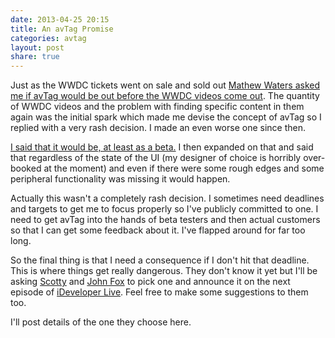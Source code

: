 ```yaml
---
date: 2013-04-25 20:15
title: An avTag Promise
categories: avtag
layout: post
share: true
---
```


Just as the WWDC tickets went on sale and sold out [Mathew Waters asked me if avTag would be out before the WWDC videos come out](https://twitter.com/mathew_waters/status/327475269331992578). The quantity of WWDC videos and the problem with finding specific content in them again was the initial spark which made me devise the concept of avTag so I replied with a very rash decision. I made an even worse one since then.

[I said that it would be, at least as a beta.](https://twitter.com/sgaw/status/327476050437218304) I then expanded on that and said that regardless of the state of the UI (my designer of choice is horribly over-booked at the moment) and even if there were some rough edges and some peripheral functionality was missing it would happen.

Actually this wasn't a completely rash decision. I sometimes need deadlines and targets to get me to focus properly so I've publicly committed to one. I need to get avTag into the hands of beta testers and then actual customers so that I can get some feedback about it. I've flapped around for far too long.

So the final thing is that I need a consequence if I don't hit that deadline. This is where things get really dangerous. They don't know it yet but I'll be asking [Scotty](https://twitter.com/macdevnet) and [John Fox](https://twitter.com/djembe) to pick one and announce it on the next episode of [iDeveloper Live](http://ideveloper.tv/podcast/ideveloperlive.html). Feel free to make some suggestions to them too.

I'll post details of the one they choose here.
